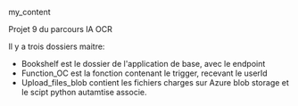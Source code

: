 my_content

Projet 9 du parcours IA OCR

Il y a trois dossiers maitre:

- Bookshelf est le dossier de l'application de base, avec le endpoint
- Function_OC est la fonction contenant le trigger, recevant le userId
- Upload_files_blob contient les fichiers charges sur Azure blob storage et le scipt python autamtise associe.
